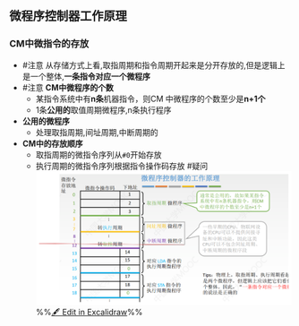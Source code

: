 ## 微程序控制器工作原理
### CM中微指令的存放
- #注意 从存储方式上看,取指周期和指令周期开起来是分开存放的,但是逻辑上是一个整体,**一条指令对应一个微程序**
- #注意 **CM中微程序的个数**
	- 某指令系统中有**n条**机器指令，则CM 中微程序的个数至少是**n+1个**
	- 1条**公用的**取值周期微程序,n条执行程序
- **公用的微程序**
	- 处理取指周期,间址周期,中断周期的
- **CM中的存放顺序**
	- 取指周期的微指令序列从``#0``开始存放
	- 执行周期的微指令序列根据指令操作码存放 #疑问
![](attachments/%E6%8E%A7%E5%88%B6%E5%99%A8%E7%9A%84%E5%8A%9F%E8%83%BD%E5%92%8C%E5%9F%BA%E6%9C%AC%E7%BB%93%E6%9E%84%202022-09-18%2012.00.14.excalidraw.svg)
%%[🖋 Edit in Excalidraw](attachments/%E6%8E%A7%E5%88%B6%E5%99%A8%E7%9A%84%E5%8A%9F%E8%83%BD%E5%92%8C%E5%9F%BA%E6%9C%AC%E7%BB%93%E6%9E%84%202022-09-18%2012.00.14.excalidraw.md)%%